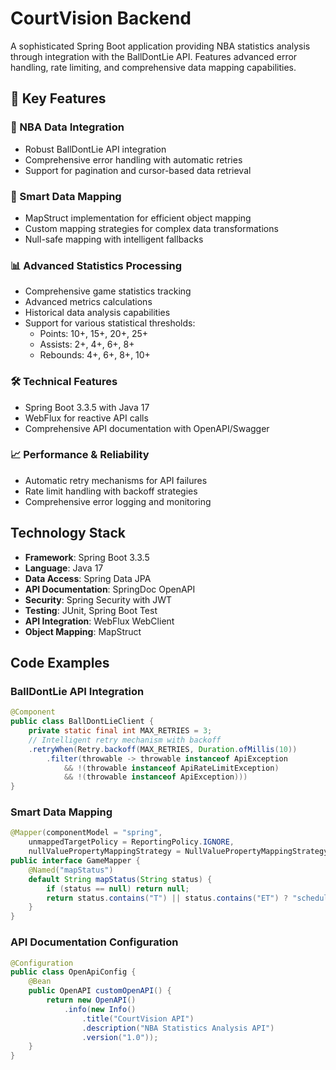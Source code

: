 # CourtVision Backend

A sophisticated Spring Boot application providing NBA statistics analysis through integration with the BallDontLie API. Features advanced error handling, rate limiting, and comprehensive data mapping capabilities.

## 🌟 Key Features

### 🏀 NBA Data Integration
- Robust BallDontLie API integration
- Comprehensive error handling with automatic retries
- Support for pagination and cursor-based data retrieval

### 🔄 Smart Data Mapping
- MapStruct implementation for efficient object mapping
- Custom mapping strategies for complex data transformations
- Null-safe mapping with intelligent fallbacks

### 📊 Advanced Statistics Processing
- Comprehensive game statistics tracking
- Advanced metrics calculations
- Historical data analysis capabilities
- Support for various statistical thresholds:
  - Points: 10+, 15+, 20+, 25+
  - Assists: 2+, 4+, 6+, 8+
  - Rebounds: 4+, 6+, 8+, 10+

### 🛠 Technical Features
- Spring Boot 3.3.5 with Java 17
- WebFlux for reactive API calls
- Comprehensive API documentation with OpenAPI/Swagger

### 📈 Performance & Reliability
- Automatic retry mechanisms for API failures
- Rate limit handling with backoff strategies
- Comprehensive error logging and monitoring

## Technology Stack
- **Framework**: Spring Boot 3.3.5
- **Language**: Java 17
- **Data Access**: Spring Data JPA
- **API Documentation**: SpringDoc OpenAPI
- **Security**: Spring Security with JWT
- **Testing**: JUnit, Spring Boot Test
- **API Integration**: WebFlux WebClient
- **Object Mapping**: MapStruct

## Code Examples

### BallDontLie API Integration
```java
@Component
public class BallDontLieClient {
    private static final int MAX_RETRIES = 3;
    // Intelligent retry mechanism with backoff
    .retryWhen(Retry.backoff(MAX_RETRIES, Duration.ofMillis(10))
        .filter(throwable -> throwable instanceof ApiException
            && !(throwable instanceof ApiRateLimitException)
            && !(throwable instanceof ApiException)))
}
```

### Smart Data Mapping
```java
@Mapper(componentModel = "spring",
    unmappedTargetPolicy = ReportingPolicy.IGNORE,
    nullValuePropertyMappingStrategy = NullValuePropertyMappingStrategy.IGNORE)
public interface GameMapper {
    @Named("mapStatus")
    default String mapStatus(String status) {
        if (status == null) return null;
        return status.contains("T") || status.contains("ET") ? "scheduled" : status;
    }
}
```

### API Documentation Configuration
```java
@Configuration
public class OpenApiConfig {
    @Bean
    public OpenAPI customOpenAPI() {
        return new OpenAPI()
            .info(new Info()
                .title("CourtVision API")
                .description("NBA Statistics Analysis API")
                .version("1.0"));
    }
}
```